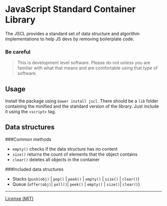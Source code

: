 JavaScript Standard Container Library
==============================

The JSCL provides a standard set of data structure and algorithm implementations to help JS devs by removing boilerplate code.

### Be careful
> This is development level software.  Please do not unless you are
> familiar with what that means and are comfortable using that type
> of software.

Usage
-----------------
Install the package using `bower install jscl`. There should be a `lib` folder containing the minified and the standard version of the library. Just include it using the `<script>` tag.

Data structures
-----------------
###Common methods
- `empty()` checks if the data structure has no content
- `size()` returns the count of elements that the object contains
- `clear()` deletes all objects in the container

###Included data structures
- Stacks (`push(obj)` | `pop()` | `peek()` | `empty()` | `size()` | `clear()`)
- Queue (`offer(obj)`| `poll()`| `peek()` | `empty()` | `size()`| `clear()`)

---------------------------------------------------------------------------------------------------
[License (MIT)](./LICENSE.txt)
